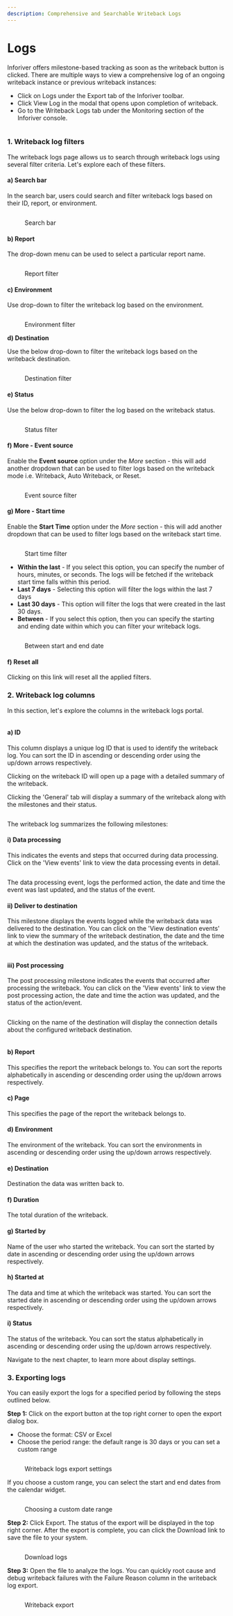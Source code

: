 ```yaml
---
description: Comprehensive and Searchable Writeback Logs
---
```


# Logs

Inforiver offers milestone-based tracking as soon as the writeback button is clicked. There are multiple ways to view a comprehensive log of an ongoing writeback instance or previous writeback instances:

* Click on Logs under the Export tab of the Inforiver toolbar.&#x20;
* Click View Log in the modal that opens upon completion of writeback.
* Go to the Writeback Logs tab under the Monitoring section of the Inforiver console.

<figure><img src="../../.gitbook/assets/image (15) (3).png" alt=""><figcaption></figcaption></figure>

### 1. Writeback log filters

The writeback logs page allows us to search through writeback logs using several filter criteria. Let's explore each of these filters.

#### a) Search bar&#x20;

In the search bar, users could search and filter writeback logs based on their ID, report, or environment.

<figure><img src="../../.gitbook/assets/image (267).png" alt=""><figcaption><p>Search bar</p></figcaption></figure>

#### b) Report

The drop-down menu can be used to select a particular report name.

<figure><img src="../../.gitbook/assets/image (268).png" alt=""><figcaption><p>Report filter</p></figcaption></figure>

#### c) Environment&#x20;

Use drop-down to filter the writeback log based on the environment.

<figure><img src="../../.gitbook/assets/image (269).png" alt=""><figcaption><p>Environment filter</p></figcaption></figure>

**d) Destination**&#x20;

Use the below drop-down to filter the writeback logs based on the writeback destination.

<figure><img src="../../.gitbook/assets/image (270).png" alt=""><figcaption><p>Destination filter</p></figcaption></figure>

#### e) Status

Use the below drop-down to filter the log based on the writeback status.&#x20;

<figure><img src="../../.gitbook/assets/image (271).png" alt=""><figcaption><p>Status filter</p></figcaption></figure>

#### f) More - Event source

&#x20;Enable the **Event source** option under the _More_ section - this will add another dropdown that can be used to filter logs based on the writeback mode i.e. Writeback, Auto Writeback, or Reset.

<figure><img src="../../.gitbook/assets/image (272).png" alt=""><figcaption><p>Event source filter</p></figcaption></figure>

#### g) More  - Start time&#x20;

Enable the **Start Time** option under the _More_ section - this will add another dropdown that can be used to filter logs based on the writeback start time.

<figure><img src="../../.gitbook/assets/image (273).png" alt=""><figcaption><p>Start time filter</p></figcaption></figure>

* **Within the last** - If you select this option, you can specify the number of hours, minutes, or seconds. The logs will be fetched if the writeback start time falls within this period.
* **Last 7 days** - Selecting this option will filter the logs within the last 7 days&#x20;
* **Last 30 days** - This option will filter the logs that were created in the last 30 days.
* **Between** - If you select this option, then you can specify the starting and ending date within which you can filter your writeback logs.

<figure><img src="../../.gitbook/assets/image (274).png" alt=""><figcaption><p>Between start and end date</p></figcaption></figure>

#### f) Reset all

Clicking on this link will reset all the applied filters.

### 2. Writeback log columns

In this section, let's explore the columns in the writeback logs portal.

<figure><img src="../../.gitbook/assets/image (299).png" alt=""><figcaption></figcaption></figure>

#### a) ID&#x20;

This column displays a unique log ID that is used to identify the writeback log. You can sort the ID in ascending or descending order using the up/down arrows respectively.

Clicking on the writeback ID will open up a page with a detailed summary of the writeback.&#x20;

Clicking the 'General' tab will display a summary of the writeback along with the milestones and their status.

<figure><img src="../../.gitbook/assets/image (300).png" alt=""><figcaption></figcaption></figure>

The writeback log summarizes the following milestones:

#### i) Data processing&#x20;

This indicates the events and steps that occurred during data processing. Click on the 'View events' link to view the data processing events in detail.

<figure><img src="../../.gitbook/assets/image (301).png" alt=""><figcaption></figcaption></figure>

The data processing event, logs the performed action, the date and time the event was last updated, and the status of the event.

#### ii) Deliver to destination

This milestone displays the events logged while the writeback data was delivered to the destination. You can click on the 'View destination events' link to view the summary of the writeback destination, the date and the time at which the destination was updated, and the status of the writeback.

<figure><img src="../../.gitbook/assets/image (302).png" alt=""><figcaption></figcaption></figure>

#### iii) Post processing

The post processing milestone indicates the events that occurred after processing the writeback. You can click on the 'View events' link to view the post processing action, the date and time the action was updated, and the status of the action/event.

<figure><img src="../../.gitbook/assets/image (303).png" alt=""><figcaption></figcaption></figure>

Clicking on the name of the destination will display the connection details about the configured writeback destination.

<figure><img src="../../.gitbook/assets/image (304).png" alt=""><figcaption></figcaption></figure>

#### b) Report &#x20;

This specifies the report the writeback belongs to. You can sort the reports alphabetically in ascending or descending order using the up/down arrows respectively.

#### c) Page

This specifies the page of the report the writeback belongs to.

#### d) Environment

The environment of the writeback. You can sort the environments in ascending or descending order using the up/down arrows respectively.

#### e) Destination&#x20;

Destination the data was written back to.

#### f) Duration&#x20;

The total duration of the writeback.

#### g) Started by

Name of the user who started the writeback. You can sort the started by date in ascending or descending order using the up/down arrows respectively.

#### h) Started at&#x20;

The data and time at which the writeback was started. You can sort the started date in ascending or descending order using the up/down arrows respectively.

#### i) Status&#x20;

The status of the writeback. You can sort the status alphabetically in ascending or descending order using the up/down arrows respectively.

Navigate to the next chapter, to learn more about display settings.

### 3. Exporting logs

You can easily export the logs for a specified period by following the steps outlined below.

**Step 1:** Click on the export button at the top right corner to open the export dialog box.

* Choose the format: CSV or Excel
* Choose the period range: the default range is 30 days or you can set a custom range

<figure><img src="../../.gitbook/assets/image (523) (1).png" alt=""><figcaption><p>Writeback logs export settings</p></figcaption></figure>

If you choose a custom range, you can select the start and end dates from the calendar widget.

<figure><img src="../../.gitbook/assets/image (524).png" alt=""><figcaption><p>Choosing a custom date range</p></figcaption></figure>

**Step 2:** Click Export. The status of the export will be displayed in the top right corner. After the export is complete, you can click the Download link to save the file to your system.

<figure><img src="../../.gitbook/assets/image (525).png" alt=""><figcaption><p>Download logs</p></figcaption></figure>

**Step 3:** Open the file to analyze the logs. You can quickly root cause and debug writeback failures with the Failure Reason column in the writeback log export.

<figure><img src="../../.gitbook/assets/image (526).png" alt=""><figcaption><p>Writeback export </p></figcaption></figure>
